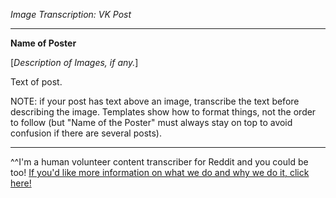 *Image Transcription: VK Post*

---

**Name of Poster**

[*Description of Images, if any.*]

Text of post.

NOTE: if your post has text above an image, transcribe the text before describing the image. Templates show how to format things, not the order to follow (but "Name of the Poster" must always stay on top to avoid confusion if there are several posts).

---

^^I'm&#32;a&#32;human&#32;volunteer&#32;content&#32;transcriber&#32;for&#32;Reddit&#32;and&#32;you&#32;could&#32;be&#32;too!&#32;[If&#32;you'd&#32;like&#32;more&#32;information&#32;on&#32;what&#32;we&#32;do&#32;and&#32;why&#32;we&#32;do&#32;it,&#32;click&#32;here!](https://www.reddit.com/r/TranscribersOfReddit/wiki/index)
